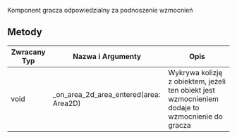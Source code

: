 Komponent gracza odpowiedzialny za podnoszenie wzmocnień

## Metody
| Zwracany Typ | Nazwa i Argumenty | Opis |
| ---- | ---- | ---- |
| void | _on_area_2d_area_entered(area: Area2D) | Wykrywa kolizję z obiektem, jeżeli ten obiekt jest wzmocnieniem dodaje to wzmocnienie do gracza |